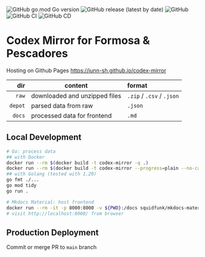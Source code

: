 ![GitHub go.mod Go version](https://img.shields.io/github/go-mod/go-version/iunn-sh/codex-mirror?color=00ADD8&logo=go&logoColor=white&style=flat-square)
![GitHub release (latest by date)](https://img.shields.io/github/v/release/iunn-sh/codex-mirror?style=flat-square)
![GitHub](https://img.shields.io/github/license/iunn-sh/codex-mirror?style=flat-square)
![GitHub CI](https://img.shields.io/github/actions/workflow/status/iunn-sh/codex-mirror/main.yml?logo=github&style=flat-square) 
![GitHub CD](https://img.shields.io/github/deployments/iunn-sh/codex-mirror/github-pages?logo=github&style=flat-square)

# Codex Mirror for Formosa & Pescadores

Hosting on Github Pages https://iunn-sh.github.io/codex-mirror

| dir  		| content						| format					|
| --------: | ----------------------------- | :------------------------ |
| `raw`		| downloaded and unzipped files	| `.zip` / `.csv` / `.json`	|
| `depot`	| parsed data from raw			| `.json`					|
| `docs`	| processed data for frontend	| `.md`						|

## Local Development

```bash
# Go: process data 
## with Docker
docker run --rm $(docker build -t codex-mirror -q .)
docker run --rm $(docker build -t codex-mirror --progress=plain --no-cache .) # debug
## with Golang (tested with 1.20)
go fmt ./...
go mod tidy
go run .

# Mkdocs Material: host frontend
docker run --rm -it -p 8000:8000 -v ${PWD}:/docs squidfunk/mkdocs-material:9.1.5
# visit http://localhost:8000/ from browser
```

## Production Deployment

Commit or merge PR to `main` branch

